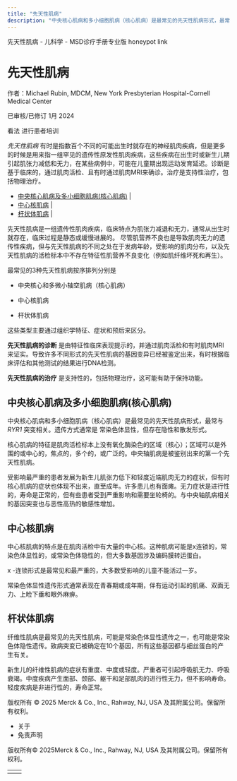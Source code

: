 ```yaml
---
title: "先天性肌病"
description: "中央核心肌病和多小细胞肌病（核心肌病）是最常见的先天性肌病形式，最常与 _RYR1_ 突变相关。遗传方式通常是 常染色体显性，但存在隐性和散发形式。"
---
```


﻿先天性肌病 \- 儿科学 \- MSD诊疗手册专业版 honeypot link

# 先天性肌病

作者：Michael Rubin, MDCM, New York Presbyterian Hospital-Cornell Medical Center

已审核/已修订 1月 2024

看法 进行患者培训

_先天性肌病_ 有时是指数百个不同的可能出生时就存在的神经肌肉疾病，但是更多的时候是用来指一组罕见的遗传性原发性肌肉疾病，这些疾病在出生时或新生儿期引起肌张力减低和无力，在某些病例中，可能在儿童期出现运动发育延迟。诊断是基于临床的，通过肌肉活检、且有时通过肌肉MRI来确诊。治疗是支持性治疗，包括物理治疗。

- [中央核心肌病及多小细胞肌病(核心肌病)](#中央核心肌病及多小细胞肌病(核心肌病)_v87771615_zh) \|
- [中心核肌病](#中心核肌病_v87771623_zh) \|
- [杆状体肌病](#杆状体肌病_v87771630_zh) \|

先天性肌病是一组遗传性肌肉疾病，临床特点为肌张力减退和无力，通常从出生时就存在，临床过程是静态或缓慢进展的。 尽管肌营养不良也是导致肌肉无力的遗传性疾病，但与先天性肌病的不同之处在于发病年龄，受影响的肌肉分布，以及先天性肌病的活检标本中不存在特征性肌营养不良变化（例如肌纤维坏死和再生）。

最常见的3种先天性肌病按序排列分别是

- 中央核心和多微小轴空肌病（核心肌病）

- 中心核肌病

- 杆状体肌病


这些类型主要通过组织学特征、症状和预后来区分。

**先天性肌病的诊断** 是由特征性临床表现提示的，并通过肌肉活检和有时肌肉MRI来证实。导致许多不同形式的先天性肌病的基因变异已经被鉴定出来，有时根据临床评估和其他测试的结果进行DNA检测。

**先天性肌病的治疗** 是支持性的，包括物理治疗，这可能有助于保持功能。

## 中央核心肌病及多小细胞肌病(核心肌病)

中央核心肌病和多小细胞肌病（核心肌病）是最常见的先天性肌病形式，最常与 _RYR1_ 突变相关。遗传方式通常是 常染色体显性，但存在隐性和散发形式。

核心肌病的特征是肌肉活检标本上没有氧化酶染色的区域（核心）；区域可以是外围的或中心的，焦点的，多个的，或广泛的。中央轴肌病是被鉴别出来的第一个先天性肌病。

受影响最严重的患者发展为新生儿肌张力低下和轻度近端肌肉无力的症状，但有时核心肌病的症状也体现不出来，直至成年。许多患儿也有面瘫。无力症状是进行性的，寿命是正常的，但有些患者受到严重影响和需要坐轮椅的。与中央轴肌病相关的基因突变也与恶性高热的敏感性增加。

## 中心核肌病

中心核肌病的特点是在肌肉活检中有大量的中心核。这种肌病可能是x连锁的，常染色体显性的，或常染色体隐性的，但大多数基因涉及编码膜转运蛋白。

x -连锁形式是最常见和最严重的，大多数受影响的儿童不能活过一岁。

常染色体显性遗传形式通常表现在青春期或成年期，伴有运动引起的肌痛、双面无力、上睑下垂和眼外麻痹。

## 杆状体肌病

纤维性肌病是最常见的先天性肌病，可能是常染色体显性遗传之一，也可能是常染色体隐性遗传。致病突变已被确定在10个基因，所有这些基因都与细丝蛋白的产生有关。

新生儿的纤维性肌病的症状有重度、中度或轻度。严重者可引起呼吸肌无力、呼吸衰竭。中度疾病产生面部、颈部、躯干和足部肌肉的进行性无力，但不影响寿命。轻度疾病是非进行性的，寿命正常。



版权所有 © 2025
Merck & Co., Inc., Rahway, NJ, USA 及其附属公司。保留所有权利。

- 关于
- 免责声明

版权所有© 2025Merck & Co., Inc., Rahway, NJ, USA 及其附属公司。保留所有权利。

|     |     |
| --- | --- |
|  |  |
